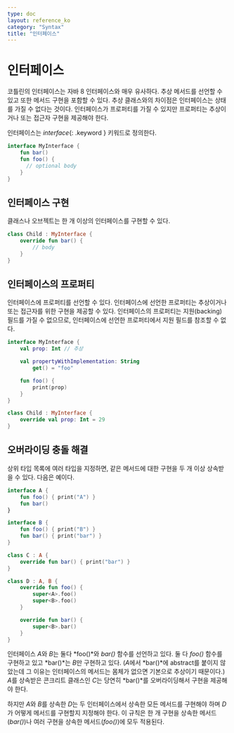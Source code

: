 ```yaml
---
type: doc
layout: reference_ko
category: "Syntax"
title: "인터페이스"
---
```


# 인터페이스

코틀린의 인터페이스는 자바 8 인터페이스와 매우 유사하다.
추상 메서드를 선언할 수 있고 또한 메서드 구현을 포함할 수 있다.
추상 클래스와의 차이점은 인터페이스는 상태를 가질 수 없다는 것이다.
인터페이스가 프로퍼티를 가질 수 있지만
프로퍼티는 추상이거나 또는 접근자 구현을 제공해야 한다.

인터페이스는 *interface*{: .keyword } 키워드로 정의한다.

``` kotlin
interface MyInterface {
    fun bar()
    fun foo() {
      // optional body
    }
}
```

## 인터페이스 구현

클래스나 오브젝트는 한 개 이상의 인터페이스를 구현할 수 있다.

``` kotlin
class Child : MyInterface {
    override fun bar() {
        // body
    }
}
```

## 인터페이스의 프로퍼티

인터페이스에 프로퍼티를 선언할 수 있다. 인터페이스에 선언한 프로퍼티는 추상이거나
또는 접근자를 위한 구현을 제공할 수 있다.
인터페이스의 프로퍼티는 지원(backing) 필드를 가질 수 없으므로,
인터페이스에 선언한 프로퍼티에서 지원 필드를 참조할 수 없다.

``` kotlin
interface MyInterface {
    val prop: Int // 추상

    val propertyWithImplementation: String
        get() = "foo"

    fun foo() {
        print(prop)
    }
}

class Child : MyInterface {
    override val prop: Int = 29
}
```

## 오버라이딩 충돌 해결

상위 타입 목록에 여러 타입을 지정하면, 같은 메서드에 대한 구현을 두 개 이상 상속받을 수 있다.
다음은 예이다.

``` kotlin
interface A {
    fun foo() { print("A") }
    fun bar()
}

interface B {
    fun foo() { print("B") }
    fun bar() { print("bar") }
}

class C : A {
    override fun bar() { print("bar") }
}

class D : A, B {
    override fun foo() {
        super<A>.foo()
        super<B>.foo()
    }

    override fun bar() {
        super<B>.bar()
    }
}
```

인터페이스 *A*와 *B*는 둘다 *foo()*와 *bar()* 함수를 선언하고 있다.
둘 다 *foo()* 함수를 구현하고 있고 *bar()*는 *B*만 구현하고 있다.
(*A*에서 *bar()*에 abstract를 붙이지 않았는데 그 이유는 인터페이스의 메서드는 몸체가 없으면 기본으로 추상이기 때문이다.)
*A*를 상속받은 콘크리트 클래스인 *C*는 당연히 *bar()*를 오버라이딩해서 구현을 제공해야 한다.

하지만 *A*와 *B*를 상속한 *D*는 두 인터페이스에서 상속한 모든 메서드를 구현해야 하며
*D*가 어떻게 메서드를 구현할지 지정해야 한다.
이 규칙은 한 개 구현을 상속한 메서드(*bar()*)나 여러 구현을 상속한 메서드(*foo()*)에
모두 적용된다.

